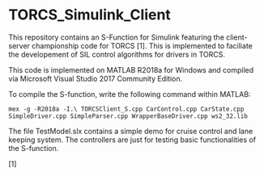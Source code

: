 # TORCS_Simulink_Client

This repository contains an S-Function for Simulink featuring the client-server championship code for TORCS [1]. This is implemented to faciliate the developement of SIL control algorithms for drivers in TORCS.

This code is implemented on MATLAB R2018a for Windows and compiled via Microsoft Visual Studio 2017 Community Edition.

To compile the S-function, write the following command within MATLAB:
```
mex -g -R2018a -I.\ TORCSClient_S.cpp CarControl.cpp CarState.cpp SimpleDriver.cpp SimpleParser.cpp WrapperBaseDriver.cpp ws2_32.lib
```

The file TestModel.slx contains a simple demo for cruise control and lane keeping system. The controllers are just for testing basic functionalities of the S-function.

[1] 
